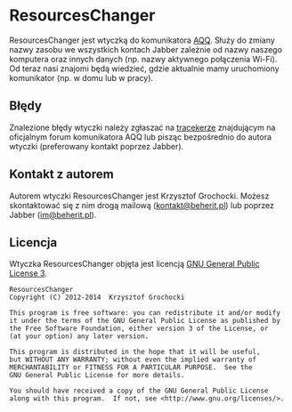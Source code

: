ResourcesChanger
======
ResourcesChanger jest wtyczką do komunikatora [AQQ](http://www.aqq.eu/pl.php). Służy do zmiany nazwy zasobu we wszystkich kontach Jabber zależnie od nazwy naszego komputera oraz innych danych (np. nazwy aktywnego połączenia Wi-Fi). Od teraz nasi znajomi będą wiedzieć, gdzie aktualnie mamy uruchomiony komunikator (np. w domu lub w pracy).

Błędy
-------
Znalezione błędy wtyczki należy zgłaszać na [tracekerze](http://forum.aqq.eu/tracker/project-145-resourceschanger/) znajdującym na oficjalnym forum komunikatora AQQ lub pisząc bezpośrednio do autora wtyczki (preferowany kontakt poprzez Jabber).

Kontakt z autorem
-------
Autorem wtyczki ResourcesChanger jest Krzysztof Grochocki. Możesz skontaktować się z nim drogą mailową (kontakt@beherit.pl) lub poprzez Jabber (im@beherit.pl).

Licencja
-------
Wtyczka ResourcesChanger objęta jest licencją [GNU General Public License 3](http://www.gnu.org/copyleft/gpl.html).

    ResourcesChanger
    Copyright (C) 2012-2014  Krzysztof Grochocki

    This program is free software: you can redistribute it and/or modify
    it under the terms of the GNU General Public License as published by
    the Free Software Foundation, either version 3 of the License, or
    (at your option) any later version.

    This program is distributed in the hope that it will be useful,
    but WITHOUT ANY WARRANTY; without even the implied warranty of
    MERCHANTABILITY or FITNESS FOR A PARTICULAR PURPOSE.  See the
    GNU General Public License for more details.

    You should have received a copy of the GNU General Public License
    along with this program.  If not, see <http://www.gnu.org/licenses/>.